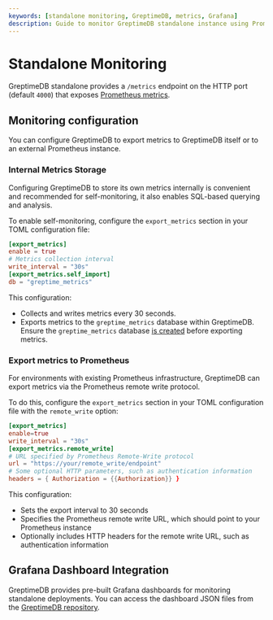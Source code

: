 ```yaml
---
keywords: [standalone monitoring, GreptimeDB, metrics, Grafana]
description: Guide to monitor GreptimeDB standalone instance using Prometheus metrics and Grafana.
---
```


# Standalone Monitoring

GreptimeDB standalone provides a `/metrics` endpoint on the HTTP port (default `4000`) that exposes [Prometheus metrics](/reference/http-endpoints.md#metrics).

## Monitoring configuration

You can configure GreptimeDB to export metrics to GreptimeDB itself or to an external Prometheus instance.

### Internal Metrics Storage

Configuring GreptimeDB to store its own metrics internally is convenient and recommended for self-monitoring,
it also enables SQL-based querying and analysis.

To enable self-monitoring, configure the `export_metrics` section in your TOML configuration file:

```toml
[export_metrics]
enable = true
# Metrics collection interval
write_interval = "30s"
[export_metrics.self_import]
db = "greptime_metrics"
```

This configuration:
- Collects and writes metrics every 30 seconds.
- Exports metrics to the `greptime_metrics` database within GreptimeDB. Ensure the `greptime_metrics` database [is created](/reference/sql/create.md#create-database) before exporting metrics.

### Export metrics to Prometheus

For environments with existing Prometheus infrastructure,
GreptimeDB can export metrics via the Prometheus remote write protocol.

To do this, configure the `export_metrics` section in your TOML configuration file with the `remote_write` option:

```toml
[export_metrics]
enable=true
write_interval = "30s"
[export_metrics.remote_write]
# URL specified by Prometheus Remote-Write protocol
url = "https://your/remote_write/endpoint"
# Some optional HTTP parameters, such as authentication information
headers = { Authorization = {{Authorization}} }
```

This configuration:
- Sets the export interval to 30 seconds
- Specifies the Prometheus remote write URL, which should point to your Prometheus instance
- Optionally includes HTTP headers for the remote write URL, such as authentication information

## Grafana Dashboard Integration

GreptimeDB provides pre-built Grafana dashboards for monitoring standalone deployments.
You can access the dashboard JSON files from the [GreptimeDB repository](https://github.com/GreptimeTeam/greptimedb/tree/VAR::greptimedbVersion/grafana/dashboards/metrics/standalone).


